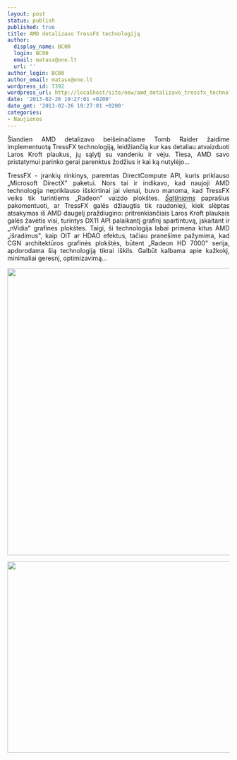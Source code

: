 ```yaml
---
layout: post
status: publish
published: true
title: AMD detalizavo TressFX technologiją
author:
  display_name: BC00
  login: BC00
  email: matasx@one.lt
  url: ''
author_login: BC00
author_email: matasx@one.lt
wordpress_id: 7392
wordpress_url: http://localhost/site/new/amd_detalizavo_tressfx_technologija/
date: '2013-02-26 19:27:01 +0200'
date_gmt: '2013-02-26 19:27:01 +0200'
categories:
- Naujienos
---
```

<p style="text-align: justify;">
	&Scaron;iandien AMD detalizavo bei&scaron;einačiame Tomb Raider žaidime implementuotą TressFX technologiją, leidžiančią kur kas detaliau atvaizduoti Laros Kroft plaukus, jų sąlytį su vandeniu ir vėju. Tiesa, AMD savo pristatymui parinko gerai parenktus žodžius ir kai ką nutylėjo...</p>
<p style="text-align: justify;">
	TressFX - įrankių rinkinys, paremtas DirectCompute API, kuris priklauso &bdquo;Microsoft DirectX&quot; paketui. Nors tai ir indikavo, kad naujoji AMD technologija nepriklauso i&scaron;skirtinai jai vienai, buvo manoma, kad TressFX veiks tik turintiems &bdquo;Radeon&quot; vaizdo plok&scaron;tes. <a href="http://www.bit-tech.net/news/hardware/2013/02/26/amd-tressfx/1"><em>&Scaron;altiniams</em></a> papra&scaron;ius pakomentuoti, ar TressFX galės džiaugtis tik raudonieji, kiek slėptas atsakymas i&scaron; AMD daugelį praždiugino: pritrenkiančiais Laros Kroft plaukais galės žavėtis visi, turintys DX11 API palaikantį grafinį spartintuvą, įskaitant ir &bdquo;nVidia&quot; grafines plok&scaron;tes. Taigi, &scaron;i technologija labai primena kitus AMD &bdquo;i&scaron;radimus&quot;, kaip OIT ar HDAO efektus, tačiau prane&scaron;ime pažymima, kad CGN architektūros grafinės plok&scaron;tės, būtent &bdquo;Radeon HD 7000&quot; serija, apdorodama &scaron;ią technologiją tikrai i&scaron;kils. Galbūt kalbama apie kažkokį, minimaliai geresnį, optimizavimą...</p>
<p style="text-align: justify;">
	<a href="http://technews.lt/userfiles/TressFX2.jpg"><img alt="" src="http://technews.lt/userfiles/TressFX2.jpg" style="width: 520px; height: 650px;" /></a></p>
<p style="text-align: justify;">
	<a href="http://technews.lt/userfiles/TressFX1.jpg"><img alt="" src="http://technews.lt/userfiles/TressFX1.jpg" style="width: 520px; height: 433px;" /></a></p>
